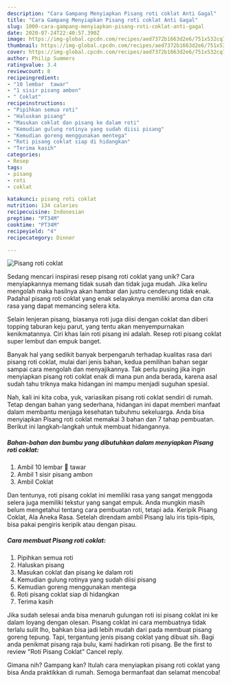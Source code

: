 ```yaml
---
description: "Cara Gampang Menyiapkan Pisang roti coklat Anti Gagal"
title: "Cara Gampang Menyiapkan Pisang roti coklat Anti Gagal"
slug: 1000-cara-gampang-menyiapkan-pisang-roti-coklat-anti-gagal
date: 2020-07-24T22:40:57.390Z
image: https://img-global.cpcdn.com/recipes/aed7372b1663d2e6/751x532cq70/pisang-roti-coklat-foto-resep-utama.jpg
thumbnail: https://img-global.cpcdn.com/recipes/aed7372b1663d2e6/751x532cq70/pisang-roti-coklat-foto-resep-utama.jpg
cover: https://img-global.cpcdn.com/recipes/aed7372b1663d2e6/751x532cq70/pisang-roti-coklat-foto-resep-utama.jpg
author: Philip Summers
ratingvalue: 3.4
reviewcount: 8
recipeingredient:
- "10 lembar  tawar"
- "1 sisir pisang ambon"
- " Coklat"
recipeinstructions:
- "Pipihkan semua roti"
- "Haluskan pisang"
- "Masukan coklat dan pisang ke dalam roti"
- "Kemudian gulung rotinya yang sudah diisi pisang"
- "Kemudian goreng menggunakan mentega"
- "Roti pisang coklat siap di hidangkan"
- "Terima kasih"
categories:
- Resep
tags:
- pisang
- roti
- coklat

katakunci: pisang roti coklat 
nutrition: 134 calories
recipecuisine: Indonesian
preptime: "PT34M"
cooktime: "PT34M"
recipeyield: "4"
recipecategory: Dinner

---
```



![Pisang roti coklat](https://img-global.cpcdn.com/recipes/aed7372b1663d2e6/751x532cq70/pisang-roti-coklat-foto-resep-utama.jpg)

Sedang mencari inspirasi resep pisang roti coklat yang unik? Cara menyiapkannya memang tidak susah dan tidak juga mudah. Jika keliru mengolah maka hasilnya akan hambar dan justru cenderung tidak enak. Padahal pisang roti coklat yang enak selayaknya memiliki aroma dan cita rasa yang dapat memancing selera kita.

Selain lenjeran pisang, biasanya roti juga diisi dengan coklat dan diberi topping taburan keju parut, yang tentu akan menyempurnakan kenikmatannya. Ciri khas lain roti pisang ini adalah. Resep roti pisang coklat super lembut dan empuk banget.

Banyak hal yang sedikit banyak berpengaruh terhadap kualitas rasa dari pisang roti coklat, mulai dari jenis bahan, kedua pemilihan bahan segar sampai cara mengolah dan menyajikannya. Tak perlu pusing jika ingin menyiapkan pisang roti coklat enak di mana pun anda berada, karena asal sudah tahu triknya maka hidangan ini mampu menjadi suguhan spesial.


Nah, kali ini kita coba, yuk, variasikan pisang roti coklat sendiri di rumah. Tetap dengan bahan yang sederhana, hidangan ini dapat memberi manfaat dalam membantu menjaga kesehatan tubuhmu sekeluarga. Anda bisa menyiapkan Pisang roti coklat memakai 3 bahan dan 7 tahap pembuatan. Berikut ini langkah-langkah untuk membuat hidangannya.

<!--inarticleads1-->

##### Bahan-bahan dan bumbu yang dibutuhkan dalam menyiapkan Pisang roti coklat:

1. Ambil 10 lembar 🍞 tawar
1. Ambil 1 sisir pisang ambon
1. Ambil  Coklat


Dan tentunya, roti pisang coklat ini memiliki rasa yang sangat menggoda selera juga memiliki tekstur yang sangat empuk. Anda mungkin masih belum mengetahui tentang cara pembuatan roti, tetapi ada. Keripik Pisang Coklat, Ala Aneka Rasa. Setelah direndam ambil Pisang lalu iris tipis-tipis, bisa pakai pengiris keripik atau dengan pisau. 

<!--inarticleads2-->

##### Cara membuat Pisang roti coklat:

1. Pipihkan semua roti
1. Haluskan pisang
1. Masukan coklat dan pisang ke dalam roti
1. Kemudian gulung rotinya yang sudah diisi pisang
1. Kemudian goreng menggunakan mentega
1. Roti pisang coklat siap di hidangkan
1. Terima kasih


Jika sudah selesai anda bisa menaruh gulungan roti isi pisang coklat ini ke dalam loyang dengan olesan. Pisang coklat ini cara membuatnya tidak terlalu sulit lho, bahkan bisa jadi lebih mudah dari pada membuat pisang goreng tepung. Tapi, tergantung jenis pisang coklat yang dibuat sih. Bagi anda penikmat pisang raja bulu, kami hadirkan roti pisang. Be the first to review &#34;Roti Pisang Coklat&#34; Cancel reply. 

Gimana nih? Gampang kan? Itulah cara menyiapkan pisang roti coklat yang bisa Anda praktikkan di rumah. Semoga bermanfaat dan selamat mencoba!
